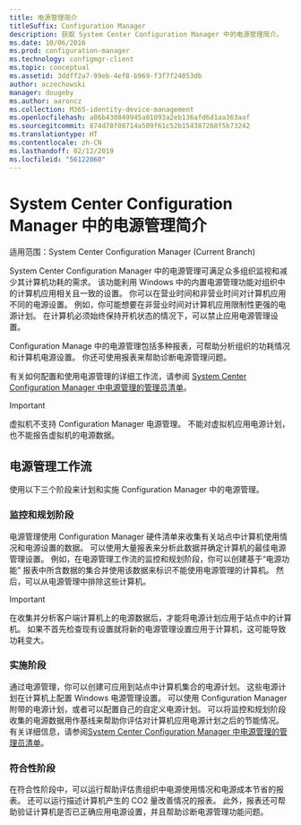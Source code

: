 ```yaml
---
title: 电源管理简介
titleSuffix: Configuration Manager
description: 获取 System Center Configuration Manager 中的电源管理简介。
ms.date: 10/06/2016
ms.prod: configuration-manager
ms.technology: configmgr-client
ms.topic: conceptual
ms.assetid: 3ddff2a7-99eb-4ef8-b969-f3f7f24053db
author: aczechowski
manager: dougeby
ms.author: aaroncz
ms.collection: M365-identity-device-management
ms.openlocfilehash: a86b430849945a01093a2eb136afd6d1aa363aaf
ms.sourcegitcommit: 874d78f08714a509f61c52b154387268f5b73242
ms.translationtype: HT
ms.contentlocale: zh-CN
ms.lasthandoff: 02/12/2019
ms.locfileid: "56122060"
---
```

# <a name="introduction-to-power-management-in-system-center-configuration-manager"></a>System Center Configuration Manager 中的电源管理简介

适用范围：System Center Configuration Manager (Current Branch)

System Center Configuration Manager 中的电源管理可满足众多组织监视和减少其计算机功耗的需求。 该功能利用 Windows 中的内置电源管理功能对组织中的计算机应用相关且一致的设置。 你可以在营业时间和非营业时间对计算机应用不同的电源设置。 例如，你可能想要在非营业时间对计算机应用限制性更强的电源计划。 在计算机必须始终保持开机状态的情况下，可以禁止应用电源管理设置。  

 Configuration Manage 中的电源管理包括多种报表，可帮助分析组织的功耗情况和计算机电源设置。 你还可使用报表来帮助诊断电源管理问题。  

 有关如何配置和使用电源管理的详细工作流，请参阅 [System Center Configuration Manager 中电源管理的管理员清单](../../../../core/clients/manage/power/administrator-checklist-for-power-management.md)。  

> [!IMPORTANT]  
>  虚拟机不支持 Configuration Manager 电源管理。 不能对虚拟机应用电源计划，也不能报告虚拟机的电源数据。  

## <a name="the-power-management-workflow"></a>电源管理工作流  
 使用以下三个阶段来计划和实施 Configuration Manager 中的电源管理。  

### <a name="monitoring-and-planning-phase"></a>监控和规划阶段  
 电源管理使用 Configuration Manager 硬件清单来收集有关站点中计算机使用情况和电源设置的数据。 可以使用大量报表来分析此数据并确定计算机的最佳电源管理设置。 例如，在电源管理工作流的监控和规划阶段，你可以创建基于“电源功能”  报表中所含数据的集合并使用该数据来标识不能使用电源管理的计算机。 然后，可以从电源管理中排除这些计算机。  

> [!IMPORTANT]  
>  在收集并分析客户端计算机上的电源数据后，才能将电源计划应用于站点中的计算机。 如果不首先检查现有设置就将新的电源管理设置应用于计算机，这可能导致功耗变大。  

### <a name="enforcement-phase"></a>实施阶段  
 通过电源管理，你可以创建可应用到站点中计算机集合的电源计划。 这些电源计划在计算机上配置 Windows 电源管理设置。 可以使用 Configuration Manager 附带的电源计划，或者可以配置自己的自定义电源计划。 可以将监控和规划阶段收集的电源数据用作基线来帮助你评估对计算机应用电源计划之后的节能情况。 有关详细信息，请参阅[System Center Configuration Manager 中电源管理的管理员清单](../../../../core/clients/manage/power/administrator-checklist-for-power-management.md)。  

### <a name="compliance-phase"></a>符合性阶段  
 在符合性阶段中，可以运行帮助评估贵组织中电源使用情况和电源成本节省的报表。 还可以运行描述计算机产生的 CO2 量改善情况的报表。 此外，报表还可帮助验证计算机是否已正确应用电源设置，并且帮助诊断电源管理功能问题。  
